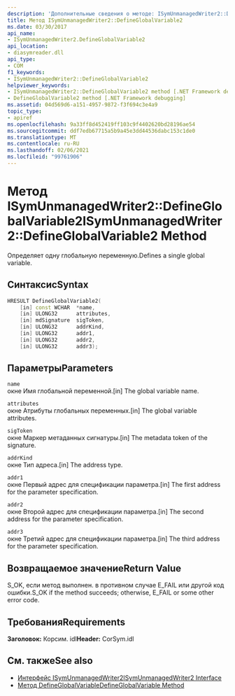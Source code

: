 ```yaml
---
description: 'Дополнительные сведения о методе: ISymUnmanagedWriter2::D efineGlobalVariable2'
title: Метод ISymUnmanagedWriter2::DefineGlobalVariable2
ms.date: 03/30/2017
api_name:
- ISymUnmanagedWriter2.DefineGlobalVariable2
api_location:
- diasymreader.dll
api_type:
- COM
f1_keywords:
- ISymUnmanagedWriter2::DefineGlobalVariable2
helpviewer_keywords:
- ISymUnmanagedWriter2::DefineGlobalVariable2 method [.NET Framework debugging]
- DefineGlobalVariable2 method [.NET Framework debugging]
ms.assetid: 04d569d6-a151-4957-9872-f3f694c3e4a9
topic_type:
- apiref
ms.openlocfilehash: 9a33ff8d452419ff103c9f4402620bd28196ae54
ms.sourcegitcommit: ddf7edb67715a5b9a45e3dd44536dabc153c1de0
ms.translationtype: MT
ms.contentlocale: ru-RU
ms.lasthandoff: 02/06/2021
ms.locfileid: "99761906"
---
```

# <a name="isymunmanagedwriter2defineglobalvariable2-method"></a><span data-ttu-id="89e1f-103">Метод ISymUnmanagedWriter2::DefineGlobalVariable2</span><span class="sxs-lookup"><span data-stu-id="89e1f-103">ISymUnmanagedWriter2::DefineGlobalVariable2 Method</span></span>

<span data-ttu-id="89e1f-104">Определяет одну глобальную переменную.</span><span class="sxs-lookup"><span data-stu-id="89e1f-104">Defines a single global variable.</span></span>  
  
## <a name="syntax"></a><span data-ttu-id="89e1f-105">Синтаксис</span><span class="sxs-lookup"><span data-stu-id="89e1f-105">Syntax</span></span>  
  
```cpp  
HRESULT DefineGlobalVariable2(  
    [in] const WCHAR  *name,  
    [in] ULONG32      attributes,  
    [in] mdSignature  sigToken,  
    [in] ULONG32      addrKind,  
    [in] ULONG32      addr1,  
    [in] ULONG32      addr2,  
    [in] ULONG32      addr3);  
```  
  
## <a name="parameters"></a><span data-ttu-id="89e1f-106">Параметры</span><span class="sxs-lookup"><span data-stu-id="89e1f-106">Parameters</span></span>  

 `name`  
 <span data-ttu-id="89e1f-107">окне Имя глобальной переменной.</span><span class="sxs-lookup"><span data-stu-id="89e1f-107">[in] The global variable name.</span></span>  
  
 `attributes`  
 <span data-ttu-id="89e1f-108">окне Атрибуты глобальных переменных.</span><span class="sxs-lookup"><span data-stu-id="89e1f-108">[in] The global variable attributes.</span></span>  
  
 `sigToken`  
 <span data-ttu-id="89e1f-109">окне Маркер метаданных сигнатуры.</span><span class="sxs-lookup"><span data-stu-id="89e1f-109">[in] The metadata token of the signature.</span></span>  
  
 `addrKind`  
 <span data-ttu-id="89e1f-110">окне Тип адреса.</span><span class="sxs-lookup"><span data-stu-id="89e1f-110">[in] The address type.</span></span>  
  
 `addr1`  
 <span data-ttu-id="89e1f-111">окне Первый адрес для спецификации параметра.</span><span class="sxs-lookup"><span data-stu-id="89e1f-111">[in] The first address for the parameter specification.</span></span>  
  
 `addr2`  
 <span data-ttu-id="89e1f-112">окне Второй адрес для спецификации параметра.</span><span class="sxs-lookup"><span data-stu-id="89e1f-112">[in] The second address for the parameter specification.</span></span>  
  
 `addr3`  
 <span data-ttu-id="89e1f-113">окне Третий адрес для спецификации параметра.</span><span class="sxs-lookup"><span data-stu-id="89e1f-113">[in] The third address for the parameter specification.</span></span>  
  
## <a name="return-value"></a><span data-ttu-id="89e1f-114">Возвращаемое значение</span><span class="sxs-lookup"><span data-stu-id="89e1f-114">Return Value</span></span>  

 <span data-ttu-id="89e1f-115">S_OK, если метод выполнен. в противном случае E_FAIL или другой код ошибки.</span><span class="sxs-lookup"><span data-stu-id="89e1f-115">S_OK if the method succeeds; otherwise, E_FAIL or some other error code.</span></span>  
  
## <a name="requirements"></a><span data-ttu-id="89e1f-116">Требования</span><span class="sxs-lookup"><span data-stu-id="89e1f-116">Requirements</span></span>  

 <span data-ttu-id="89e1f-117">**Заголовок:** Корсим. idl</span><span class="sxs-lookup"><span data-stu-id="89e1f-117">**Header:** CorSym.idl</span></span>  
  
## <a name="see-also"></a><span data-ttu-id="89e1f-118">См. также</span><span class="sxs-lookup"><span data-stu-id="89e1f-118">See also</span></span>

- [<span data-ttu-id="89e1f-119">Интерфейс ISymUnmanagedWriter2</span><span class="sxs-lookup"><span data-stu-id="89e1f-119">ISymUnmanagedWriter2 Interface</span></span>](isymunmanagedwriter2-interface.md)
- [<span data-ttu-id="89e1f-120">Метод DefineGlobalVariable</span><span class="sxs-lookup"><span data-stu-id="89e1f-120">DefineGlobalVariable Method</span></span>](isymunmanagedwriter-defineglobalvariable-method.md)
